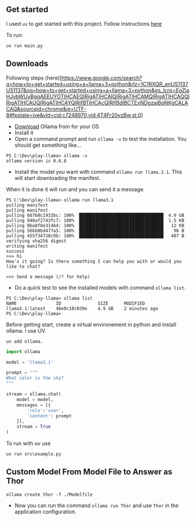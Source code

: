 ## Get started

I used `uv` to get started with this project.
Follow instructions [here](https://docs.astral.sh/uv/guides/install-python/#getting-started) 

To run:

```
uv run main.py
```


## Downloads
Following steps (here)[https://www.google.com/search?q=how+to+get+started+using+a+llama+3+python&rlz=1C1RXQR_enUS1137US1137&oq=how+to+get+started+using+a+llama+3+python&gs_lcrp=EgZjaHJvbWUyBggAEEUYOTIHCAEQIRigATIHCAIQIRigATIHCAMQIRigATIHCAQQIRigATIHCAUQIRigATIHCAYQIRifBTIHCAcQIRifBdIBCTExNDgzajBqNKgCALACAQ&sourceid=chrome&ie=UTF-8#fpstate=ive&vld=cid:c7248970,vid:4T4Fr20yzBw,st:0]

- [Download](https://ollama.com/download/windows) Ollama from for your OS 
- Install it
- Open a command prompt and run `ollama -v` to test the installation. You should get something like...

```
PS C:\Dev\play-llama> ollama -v
ollama version is 0.6.8
```

- Install the model you want with command `ollama run llama.3.1`. This will start downloading the manifest.

When it is done it will run and you can send it a message.

```
PS C:\Dev\play-llama> ollama run llama3.1
pulling manifest
pulling manifest
pulling 667b0c1932bc: 100% ▕████████████████████████████████▏ 4.9 GB
pulling 948af2743fc7: 100% ▕████████████████████████████████▏ 1.5 KB
pulling 0ba8f0e314b4: 100% ▕████████████████████████████████▏  12 KB
pulling 56bb8bd477a5: 100% ▕████████████████████████████████▏   96 B
pulling 455f34728c9b: 100% ▕████████████████████████████████▏  487 B
verifying sha256 digest
writing manifest
success
>>> hi
How's it going? Is there something I can help you with or would you like to chat?

>>> Send a message (/? for help)
```

- Do a quick test to see the installed models with command `ollama list`.

```
PS C:\Dev\play-llama> ollama list
NAME               ID              SIZE      MODIFIED      
llama3.1:latest    46e0c10c039e    4.9 GB    2 minutes ago
PS C:\Dev\play-llama>
```


Before getting start, create a virtual environement in python and install ollama. I use UV.

```
uv add ollama.
```


```python
import ollama

model = 'llama3.1'

prompt = """
What color is the sky?
"""

stream = ollama.chat(
    model = model,
    messages = [{
        'role':'user',
        'content': prompt
    }],
    stream = True
)
```

To run with uv use

```
uv run src\example.py
```


## Custom Model From Model File to Answer as Thor

```
ollama create thor -f ./Modelfile
```

- Now you can run the command `ollama run Thor` and use `Thor` in the application configuration.